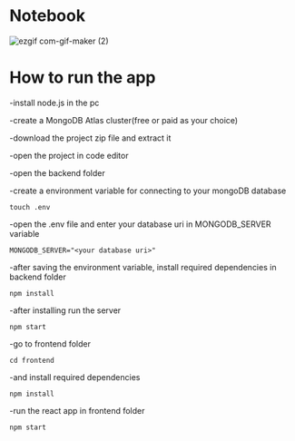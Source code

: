 # Notebook

![ezgif com-gif-maker (2)](https://user-images.githubusercontent.com/87312638/131119395-6eb21199-48f9-4b90-beb0-df9986c5b27e.gif)

# How to run the app

-install node.js in the pc

-create a MongoDB Atlas cluster(free or paid as your choice)

-download the project zip file and extract it

-open the project in code editor

-open the backend folder

-create a environment variable for connecting to your mongoDB database
  
    touch .env
    
-open the .env file and enter your database uri in MONGODB_SERVER variable

    MONGODB_SERVER="<your database uri>"
 
-after saving the environment variable, install required dependencies in backend folder
  
    npm install
    
-after installing run the server
  
    npm start

-go to frontend folder
  
    cd frontend

-and install required dependencies

    npm install
    
-run the react app in frontend folder
  
    npm start

